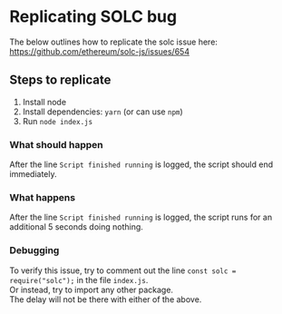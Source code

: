 # Replicating SOLC bug

The below outlines how to replicate the solc issue here: https://github.com/ethereum/solc-js/issues/654

## Steps to replicate

1. Install node
2. Install dependencies: `yarn` (or can use `npm`)
3. Run `node index.js`

### What should happen

After the line `Script finished running` is logged, the script should end immediately.

### What happens

After the line `Script finished running` is logged, the script runs for an additional 5 seconds doing nothing.

### Debugging

To verify this issue, try to comment out the line `const solc = require("solc");` in the file `index.js`.  
Or instead, try to import any other package.  
The delay will not be there with either of the above.
